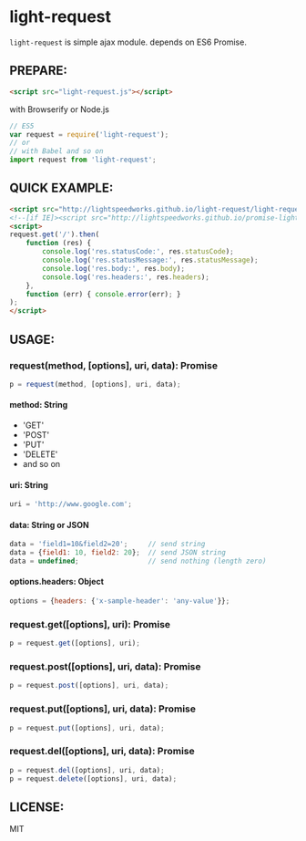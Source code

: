 light-request
====

`light-request` is simple ajax module.
depends on ES6 Promise.


PREPARE:
----

```html
<script src="light-request.js"></script>
```

with Browserify or Node.js

```js
// ES5
var request = require('light-request');
// or
// with Babel and so on
import request from 'light-request';
```


QUICK EXAMPLE:
----

```html
<script src="http://lightspeedworks.github.io/light-request/light-request.js"></script>
<!--[if IE]><script src="http://lightspeedworks.github.io/promise-light/promise-light.js"></script><![endif]-->
<script>
request.get('/').then(
    function (res) {
        console.log('res.statusCode:', res.statusCode);
        console.log('res.statusMessage:', res.statusMessage);
        console.log('res.body:', res.body);
        console.log('res.headers:', res.headers);
    },
    function (err) { console.error(err); }
);
</script>
```

USAGE:
----

### request(method, [options], uri, data): Promise

```js
p = request(method, [options], uri, data);
```

#### method: String

+ 'GET'
+ 'POST'
+ 'PUT'
+ 'DELETE'
+ and so on


#### uri: String

```js
uri = 'http://www.google.com';
```

#### data: String or JSON

```js
data = 'field1=10&field2=20';     // send string
data = {field1: 10, field2: 20};  // send JSON string
data = undefined;                 // send nothing (length zero)
```

#### options.headers: Object

```js
options = {headers: {'x-sample-header': 'any-value'}};
```

### request.get([options], uri): Promise

```js
p = request.get([options], uri);
```

### request.post([options], uri, data): Promise

```js
p = request.post([options], uri, data);
```


### request.put([options], uri, data): Promise

```js
p = request.put([options], uri, data);
```


### request.del([options], uri, data): Promise

```js
p = request.del([options], uri, data);
p = request.delete([options], uri, data);
```


LICENSE:
----

  MIT
